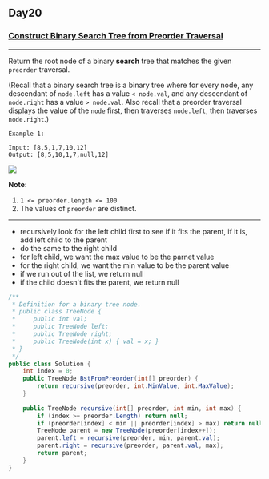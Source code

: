 ## Day20

### [Construct Binary Search Tree from Preorder Traversal](https://leetcode.com/explore/featured/card/30-day-leetcoding-challenge/530/week-3/3305/)

---

Return the root node of a binary **search** tree that matches the given `preorder` traversal.

(Recall that a binary search tree is a binary tree where for every node, any descendant of `node.left` has a value `< node.val`, and any descendant of `node.right` has a value `> node.val`.  Also recall that a preorder traversal displays the value of the `node` first, then traverses `node.left`, then traverses `node.right`.)

 

```
Example 1:

Input: [8,5,1,7,10,12]
Output: [8,5,10,1,7,null,12]
```
![](https://assets.leetcode.com/uploads/2019/03/06/1266.png)

**Note:**

1. `1 <= preorder.length <= 100`
2. The values of `preorder` are distinct.

---

- recursively look for the left child first to see if it fits the parent, if it is, add left child to the parent
- do the same to the right child
- for left child, we want the max value to be the parnet value
- for the right child, we want the min value to be the parent value
- if we run out of the list, we return null
- if the child doesn't fits the parent, we return null

```cs
/**
 * Definition for a binary tree node.
 * public class TreeNode {
 *     public int val;
 *     public TreeNode left;
 *     public TreeNode right;
 *     public TreeNode(int x) { val = x; }
 * }
 */
public class Solution {
    int index = 0;
    public TreeNode BstFromPreorder(int[] preorder) {
        return recursive(preorder, int.MinValue, int.MaxValue);
    }
    
    public TreeNode recursive(int[] preorder, int min, int max) {
        if (index >= preorder.Length) return null;
        if (preorder[index] < min || preorder[index] > max) return null;
        TreeNode parent = new TreeNode(preorder[index++]);
        parent.left = recursive(preorder, min, parent.val);
        parent.right = recursive(preorder, parent.val, max);
        return parent;
    }
}
```